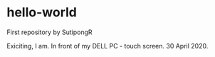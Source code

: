 # hello-world
First repository by SutipongR

Exiciting, I am.  In front of my DELL PC - touch screen.  30 April 2020.
